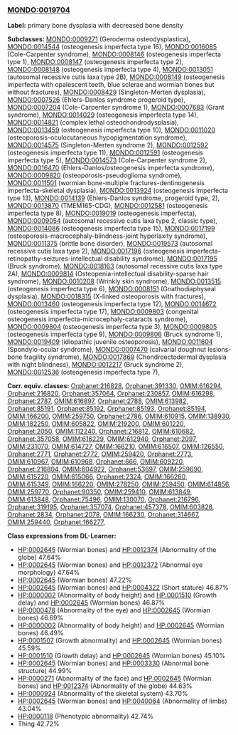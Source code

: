 
### [MONDO:0019704](http://purl.obolibrary.org/obo/MONDO_0019704)
**Label:** primary bone dysplasia with decreased bone density

**Subclasses:** [MONDO:0009271](http://purl.obolibrary.org/obo/MONDO_0009271) (Geroderma osteodysplastica), [MONDO:0014544](http://purl.obolibrary.org/obo/MONDO_0014544) (osteogenesis imperfecta type 16), [MONDO:0016085](http://purl.obolibrary.org/obo/MONDO_0016085) (Cole-Carpenter syndrome), [MONDO:0008146](http://purl.obolibrary.org/obo/MONDO_0008146) (osteogenesis imperfecta type 1), [MONDO:0008147](http://purl.obolibrary.org/obo/MONDO_0008147) (osteogenesis imperfecta type 2), [MONDO:0008148](http://purl.obolibrary.org/obo/MONDO_0008148) (osteogenesis imperfecta type 4), [MONDO:0013051](http://purl.obolibrary.org/obo/MONDO_0013051) (autosomal recessive cutis laxa type 2B), [MONDO:0008149](http://purl.obolibrary.org/obo/MONDO_0008149) (osteogenesis imperfecta with opalescent teeth, blue sclerae and wormian bones but without fractures), [MONDO:0008429](http://purl.obolibrary.org/obo/MONDO_0008429) (Singleton-Merten dysplasia), [MONDO:0007526](http://purl.obolibrary.org/obo/MONDO_0007526) (Ehlers-Danlos syndrome progeroid type), [MONDO:0007204](http://purl.obolibrary.org/obo/MONDO_0007204) (Cole-Carpenter syndrome 1), [MONDO:0007683](http://purl.obolibrary.org/obo/MONDO_0007683) (Grant syndrome), [MONDO:0014029](http://purl.obolibrary.org/obo/MONDO_0014029) (osteogenesis imperfecta type 14), [MONDO:0014821](http://purl.obolibrary.org/obo/MONDO_0014821) (complex lethal osteochondrodysplasia), [MONDO:0013459](http://purl.obolibrary.org/obo/MONDO_0013459) (osteogenesis imperfecta type 10), [MONDO:0011020](http://purl.obolibrary.org/obo/MONDO_0011020) (osteoporosis-oculocutaneous hypopigmentation syndrome), [MONDO:0014575](http://purl.obolibrary.org/obo/MONDO_0014575) (Singleton-Merten syndrome 2), [MONDO:0012592](http://purl.obolibrary.org/obo/MONDO_0012592) (osteogenesis imperfecta type 11), [MONDO:0012591](http://purl.obolibrary.org/obo/MONDO_0012591) (osteogenesis imperfecta type 5), [MONDO:0014573](http://purl.obolibrary.org/obo/MONDO_0014573) (Cole-Carpenter syndrome 2), [MONDO:0016470](http://purl.obolibrary.org/obo/MONDO_0016470) (Ehlers-Danlos/osteogenesis imperfecta syndrome), [MONDO:0009820](http://purl.obolibrary.org/obo/MONDO_0009820) (osteoporosis-pseudoglioma syndrome), [MONDO:0011501](http://purl.obolibrary.org/obo/MONDO_0011501) (wormian bone-multiple fractures-dentinogenesis imperfecta-skeletal dysplasia), [MONDO:0013924](http://purl.obolibrary.org/obo/MONDO_0013924) (osteogenesis imperfecta type 13), [MONDO:0014139](http://purl.obolibrary.org/obo/MONDO_0014139) (Ehlers-Danlos syndrome, progeroid type, 2), [MONDO:0013870](http://purl.obolibrary.org/obo/MONDO_0013870) (TMEM165-CDG), [MONDO:0012581](http://purl.obolibrary.org/obo/MONDO_0012581) (osteogenesis imperfecta type 8), [MONDO:0019019](http://purl.obolibrary.org/obo/MONDO_0019019) (osteogenesis imperfecta), [MONDO:0009054](http://purl.obolibrary.org/obo/MONDO_0009054) (autosomal recessive cutis laxa type 2, classic type), [MONDO:0014086](http://purl.obolibrary.org/obo/MONDO_0014086) (osteogenesis imperfecta type 15), [MONDO:0017199](http://purl.obolibrary.org/obo/MONDO_0017199) (osteoporosis-macrocephaly-blindness-joint hyperlaxity syndrome), [MONDO:0011375](http://purl.obolibrary.org/obo/MONDO_0011375) (brittle bone disorder), [MONDO:0019573](http://purl.obolibrary.org/obo/MONDO_0019573) (autosomal recessive cutis laxa type 2), [MONDO:0017196](http://purl.obolibrary.org/obo/MONDO_0017196) (osteogenesis imperfecta-retinopathy-seizures-intellectual disability syndrome), [MONDO:0017195](http://purl.obolibrary.org/obo/MONDO_0017195) (Bruck syndrome), [MONDO:0018163](http://purl.obolibrary.org/obo/MONDO_0018163) (autosomal recessive cutis laxa type 2A), [MONDO:0009814](http://purl.obolibrary.org/obo/MONDO_0009814) (Osteopenia-intellectual disability-sparse hair syndrome), [MONDO:0010208](http://purl.obolibrary.org/obo/MONDO_0010208) (Wrinkly skin syndrome), [MONDO:0013515](http://purl.obolibrary.org/obo/MONDO_0013515) (osteogenesis imperfecta type 6), [MONDO:0008151](http://purl.obolibrary.org/obo/MONDO_0008151) (Gnathodiaphyseal dysplasia), [MONDO:0018315](http://purl.obolibrary.org/obo/MONDO_0018315) (X-linked osteoporosis with fractures), [MONDO:0013460](http://purl.obolibrary.org/obo/MONDO_0013460) (osteogenesis imperfecta type 12), [MONDO:0014672](http://purl.obolibrary.org/obo/MONDO_0014672) (osteogenesis imperfecta type 17), [MONDO:0009803](http://purl.obolibrary.org/obo/MONDO_0009803) (congenital osteogenesis imperfecta-microcephaly-cataracts syndrome), [MONDO:0009804](http://purl.obolibrary.org/obo/MONDO_0009804) (osteogenesis imperfecta type 3), [MONDO:0009805](http://purl.obolibrary.org/obo/MONDO_0009805) (osteogenesis imperfecta type 9), [MONDO:0009806](http://purl.obolibrary.org/obo/MONDO_0009806) (Bruck syndrome 1), [MONDO:0019409](http://purl.obolibrary.org/obo/MONDO_0019409) (idiopathic juvenile osteoporosis), [MONDO:0011604](http://purl.obolibrary.org/obo/MONDO_0011604) (Spondylo-ocular syndrome), [MONDO:0007470](http://purl.obolibrary.org/obo/MONDO_0007470) (calvarial doughnut lesions-bone fragility syndrome), [MONDO:0017869](http://purl.obolibrary.org/obo/MONDO_0017869) (Chondroectodermal dysplasia with night blindness), [MONDO:0012217](http://purl.obolibrary.org/obo/MONDO_0012217) (Bruck syndrome 2), [MONDO:0012536](http://purl.obolibrary.org/obo/MONDO_0012536) (osteogenesis imperfecta type 7), 

**Corr. equiv. classes:** [Orphanet:216828](http://www.orpha.net/ORDO/Orphanet_216828), [Orphanet:391330](http://www.orpha.net/ORDO/Orphanet_391330), [OMIM:616294](http://purl.obolibrary.org/obo/OMIM_616294), [Orphanet:216820](http://www.orpha.net/ORDO/Orphanet_216820), [Orphanet:357064](http://www.orpha.net/ORDO/Orphanet_357064), [Orphanet:230857](http://www.orpha.net/ORDO/Orphanet_230857), [OMIM:616298](http://purl.obolibrary.org/obo/OMIM_616298), [Orphanet:2787](http://www.orpha.net/ORDO/Orphanet_2787), [OMIM:616897](http://purl.obolibrary.org/obo/OMIM_616897), [Orphanet:2788](http://www.orpha.net/ORDO/Orphanet_2788), [OMIM:613982](http://purl.obolibrary.org/obo/OMIM_613982), [Orphanet:85191](http://www.orpha.net/ORDO/Orphanet_85191), [Orphanet:85192](http://www.orpha.net/ORDO/Orphanet_85192), [Orphanet:85193](http://www.orpha.net/ORDO/Orphanet_85193), [Orphanet:85194](http://www.orpha.net/ORDO/Orphanet_85194), [OMIM:166200](http://purl.obolibrary.org/obo/OMIM_166200), [OMIM:259750](http://purl.obolibrary.org/obo/OMIM_259750), [Orphanet:2786](http://www.orpha.net/ORDO/Orphanet_2786), [OMIM:610915](http://purl.obolibrary.org/obo/OMIM_610915), [OMIM:138930](http://purl.obolibrary.org/obo/OMIM_138930), [OMIM:182250](http://purl.obolibrary.org/obo/OMIM_182250), [OMIM:605822](http://purl.obolibrary.org/obo/OMIM_605822), [OMIM:219200](http://purl.obolibrary.org/obo/OMIM_219200), [OMIM:601220](http://purl.obolibrary.org/obo/OMIM_601220), [Orphanet:2050](http://www.orpha.net/ORDO/Orphanet_2050), [OMIM:112240](http://purl.obolibrary.org/obo/OMIM_112240), [Orphanet:216812](http://www.orpha.net/ORDO/Orphanet_216812), [OMIM:610682](http://purl.obolibrary.org/obo/OMIM_610682), [Orphanet:357058](http://www.orpha.net/ORDO/Orphanet_357058), [OMIM:616229](http://purl.obolibrary.org/obo/OMIM_616229), [OMIM:612940](http://purl.obolibrary.org/obo/OMIM_612940), [Orphanet:2097](http://www.orpha.net/ORDO/Orphanet_2097), [OMIM:231070](http://purl.obolibrary.org/obo/OMIM_231070), [OMIM:614727](http://purl.obolibrary.org/obo/OMIM_614727), [OMIM:166210](http://purl.obolibrary.org/obo/OMIM_166210), [OMIM:616507](http://purl.obolibrary.org/obo/OMIM_616507), [OMIM:126550](http://purl.obolibrary.org/obo/OMIM_126550), [Orphanet:2771](http://www.orpha.net/ORDO/Orphanet_2771), [Orphanet:2772](http://www.orpha.net/ORDO/Orphanet_2772), [OMIM:259420](http://purl.obolibrary.org/obo/OMIM_259420), [Orphanet:2773](http://www.orpha.net/ORDO/Orphanet_2773), [OMIM:610967](http://purl.obolibrary.org/obo/OMIM_610967), [OMIM:610968](http://purl.obolibrary.org/obo/OMIM_610968), [Orphanet:666](http://www.orpha.net/ORDO/Orphanet_666), [OMIM:609220](http://purl.obolibrary.org/obo/OMIM_609220), [Orphanet:216804](http://www.orpha.net/ORDO/Orphanet_216804), [OMIM:604922](http://purl.obolibrary.org/obo/OMIM_604922), [Orphanet:53697](http://www.orpha.net/ORDO/Orphanet_53697), [OMIM:259690](http://purl.obolibrary.org/obo/OMIM_259690), [OMIM:615220](http://purl.obolibrary.org/obo/OMIM_615220), [OMIM:615066](http://purl.obolibrary.org/obo/OMIM_615066), [Orphanet:2324](http://www.orpha.net/ORDO/Orphanet_2324), [OMIM:166260](http://purl.obolibrary.org/obo/OMIM_166260), [OMIM:615349](http://purl.obolibrary.org/obo/OMIM_615349), [OMIM:166220](http://purl.obolibrary.org/obo/OMIM_166220), [OMIM:278250](http://purl.obolibrary.org/obo/OMIM_278250), [OMIM:259450](http://purl.obolibrary.org/obo/OMIM_259450), [OMIM:614856](http://purl.obolibrary.org/obo/OMIM_614856), [OMIM:259770](http://purl.obolibrary.org/obo/OMIM_259770), [Orphanet:90350](http://www.orpha.net/ORDO/Orphanet_90350), [OMIM:259410](http://purl.obolibrary.org/obo/OMIM_259410), [OMIM:613849](http://purl.obolibrary.org/obo/OMIM_613849), [OMIM:613848](http://purl.obolibrary.org/obo/OMIM_613848), [Orphanet:75496](http://www.orpha.net/ORDO/Orphanet_75496), [OMIM:130070](http://purl.obolibrary.org/obo/OMIM_130070), [Orphanet:216796](http://www.orpha.net/ORDO/Orphanet_216796), [Orphanet:319195](http://www.orpha.net/ORDO/Orphanet_319195), [Orphanet:357074](http://www.orpha.net/ORDO/Orphanet_357074), [Orphanet:457378](http://www.orpha.net/ORDO/Orphanet_457378), [OMIM:603828](http://purl.obolibrary.org/obo/OMIM_603828), [Orphanet:2834](http://www.orpha.net/ORDO/Orphanet_2834), [Orphanet:2078](http://www.orpha.net/ORDO/Orphanet_2078), [OMIM:166230](http://purl.obolibrary.org/obo/OMIM_166230), [Orphanet:314667](http://www.orpha.net/ORDO/Orphanet_314667), [OMIM:259440](http://purl.obolibrary.org/obo/OMIM_259440), [Orphanet:166277](http://www.orpha.net/ORDO/Orphanet_166277), 

**Class expressions from DL-Learner:**

- [HP:0002645](http://purl.obolibrary.org/obo/HP_0002645) (Wormian bones) and [HP:0012374](http://purl.obolibrary.org/obo/HP_0012374) (Abnormality of the globe) 47.64%
- [HP:0002645](http://purl.obolibrary.org/obo/HP_0002645) (Wormian bones) and [HP:0012372](http://purl.obolibrary.org/obo/HP_0012372) (Abnormal eye morphology) 47.64%
- [HP:0002645](http://purl.obolibrary.org/obo/HP_0002645) (Wormian bones) 47.22%
- [HP:0002645](http://purl.obolibrary.org/obo/HP_0002645) (Wormian bones) and [HP:0004322](http://purl.obolibrary.org/obo/HP_0004322) (Short stature) 46.87%
- [HP:0000002](http://purl.obolibrary.org/obo/HP_0000002) (Abnormality of body height) and [HP:0001510](http://purl.obolibrary.org/obo/HP_0001510) (Growth delay) and [HP:0002645](http://purl.obolibrary.org/obo/HP_0002645) (Wormian bones) 46.87%
- [HP:0000478](http://purl.obolibrary.org/obo/HP_0000478) (Abnormality of the eye) and [HP:0002645](http://purl.obolibrary.org/obo/HP_0002645) (Wormian bones) 46.69%
- [HP:0000002](http://purl.obolibrary.org/obo/HP_0000002) (Abnormality of body height) and [HP:0002645](http://purl.obolibrary.org/obo/HP_0002645) (Wormian bones) 46.49%
- [HP:0001507](http://purl.obolibrary.org/obo/HP_0001507) (Growth abnormality) and [HP:0002645](http://purl.obolibrary.org/obo/HP_0002645) (Wormian bones) 45.59%
- [HP:0001510](http://purl.obolibrary.org/obo/HP_0001510) (Growth delay) and [HP:0002645](http://purl.obolibrary.org/obo/HP_0002645) (Wormian bones) 45.10%
- [HP:0002645](http://purl.obolibrary.org/obo/HP_0002645) (Wormian bones) and [HP:0003330](http://purl.obolibrary.org/obo/HP_0003330) (Abnormal bone structure) 44.99%
- [HP:0000271](http://purl.obolibrary.org/obo/HP_0000271) (Abnormality of the face) and [HP:0002645](http://purl.obolibrary.org/obo/HP_0002645) (Wormian bones) and [HP:0012374](http://purl.obolibrary.org/obo/HP_0012374) (Abnormality of the globe) 44.63%
- [HP:0000924](http://purl.obolibrary.org/obo/HP_0000924) (Abnormality of the skeletal system) 43.70%
- [HP:0002645](http://purl.obolibrary.org/obo/HP_0002645) (Wormian bones) and [HP:0040064](http://purl.obolibrary.org/obo/HP_0040064) (Abnormality of limbs) 43.04%
- [HP:0000118](http://purl.obolibrary.org/obo/HP_0000118) (Phenotypic abnormality) 42.74%
- Thing 42.72%



